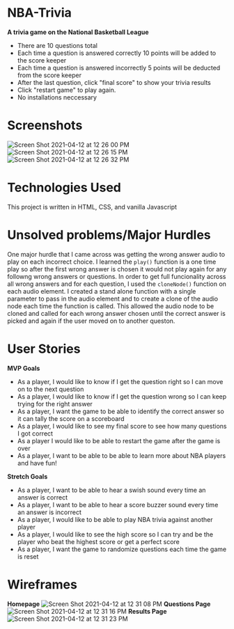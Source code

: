 # NBA-Trivia
__A trivia game on the National Basketball League__
- There are 10 questions total
- Each time a question is answered correctly 10 points will be added to the score keeper 
- Each time a question is answered incorrectly 5 points will be deducted from the score keeper
- After the last question, click "final score" to show your trivia results
- Click "restart game" to play again.
- No installations neccessary

# Screenshots
![Screen Shot 2021-04-12 at 12 26 00 PM](https://user-images.githubusercontent.com/81186889/114428548-55ab1680-9b8a-11eb-8555-1da54f001db6.png)
![Screen Shot 2021-04-12 at 12 26 15 PM](https://user-images.githubusercontent.com/81186889/114428702-81c69780-9b8a-11eb-9c13-cadee9eab978.png)
![Screen Shot 2021-04-12 at 12 26 32 PM](https://user-images.githubusercontent.com/81186889/114428711-855a1e80-9b8a-11eb-922d-732c323630bc.png)
<br>

# Technologies Used
This project is written in HTML, CSS, and vanilla Javascript

# Unsolved problems/Major Hurdles
One major hurdle that I came across was getting the wrong answer audio to play on each incorrect choice. I learned the `play()` function is a one time play so after the first wrong answer is chosen it would not play again for any followng wrong answers or questions. In order to get full funcionality across all wrong answers and for each question, I used the `cloneNode()` function on each audio element. I created a stand alone function with a single parameter to pass in the audio element and to create a clone of the audio node each time the function is called. This allowed the audio node to be cloned and called for each wrong answer chosen until the correct answer is picked and again if the user moved on to another queston.

# User Stories
__MVP Goals__
- As a player, I would like to know if I get the question right so I can move on to the next question
- As a player, I would like to know if I get the question wrong so I can keep trying for the right answer
- As a player, I want the game to be able to identify the correct answer so it can tally the score on a scoreboard
- As a player, I would like to see my final score to see how many questions I got correct
- As a player I would like to be able to restart the game after the game is over
- As a player, I want to be able to be able to learn more about NBA players and have fun!

__Stretch Goals__
- As a player, I want to be able to hear a swish sound every time an answer is correct
- As a player, I want to be able to hear a score buzzer sound every time an answer is incorrect
- As a player, I would like to be able to play NBA trivia against another player
- As a player, I would like to see the high score so I can try and be the player who beat the highest score or get a perfect score
- As a player, I want the game to randomize questions each time the game is reset

# Wireframes
__Homepage__
![Screen Shot 2021-04-12 at 12 31 08 PM](https://user-images.githubusercontent.com/81186889/114429143-06b1b100-9b8b-11eb-9c5d-06c03c3bd924.png)
__Questions Page__
![Screen Shot 2021-04-12 at 12 31 16 PM](https://user-images.githubusercontent.com/81186889/114429168-0e715580-9b8b-11eb-8a78-cae8c1447299.png)
__Results Page__
![Screen Shot 2021-04-12 at 12 31 23 PM](https://user-images.githubusercontent.com/81186889/114429178-103b1900-9b8b-11eb-8e26-4636505e191f.png)
